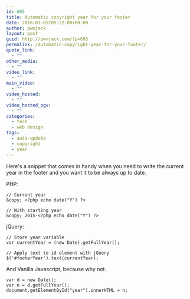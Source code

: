 ```yaml
---
id: 605
title: Automatic copyright year for your footer
date: 2016-01-05T05:22:00+00:00
author: pwnjack
layout: post
guid: http://pwnjack.com/?p=605
permalink: /automatic-copyright-year-for-your-footer/
quote_link:
  - ""
other_media:
  - ""
video_link:
  - ""
main_video:
  - ""
video_hosted:
  - ""
video_hosted_ogv:
  - ""
categories:
  - tech
  - web design
tags:
  - auto-update
  - copyright
  - year
---
```

Here's a snippet that comes in handy when you need to write the current year in the footer and you want it to be always up to date.

PHP:

    // Current year
    &copy; <?php echo date("Y") ?>

    // With starting year
    &copy; 2015-<?php echo date("Y") ?>

jQuery:

    // Store year variable
    var currentYear = (new Date).getFullYear();

    // Apply text to id element with jQuery
    $('#footerYear').text(currentYear);

And Vanilla Javascript, because why not.

    var d = new Date();
    var n = d.getFullYear();
    document.getElementById("year").innerHTML = n;